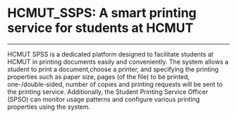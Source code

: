 # HCMUT_SSPS: A smart printing service for students at HCMUT
-------------------------------------------------------------
HCMUT SPSS is a dedicated platform designed to facilitate students at HCMUT in printing documents easily and conveniently. The system allows a student to print a document,choose a printer, and specifying the printing properties such as paper size, pages (of the file) to be printed, one-/double-sided, number of copies and printing requests will be sent to the printing service. Additionally, the Student Printing Service Officer (SPSO) can monitor usage patterns and configure various printing properties using the system.
